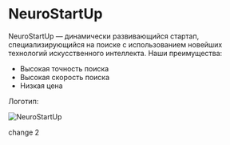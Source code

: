# NeuroStartUp

NeuroStartUp — динамически развивающийся стартап, специализирующийся на поиске с использованием новейших технологий искусственного интеллекта. Наши преимущества:

- Высокая точность поиска
- Высокая скорость поиска
- Низкая цена

Логотип:

![NeuroStartUp](https://github.com/netology-ds-team/git-homeworks/blob/main/1_self/logo.png?raw=true)

change 2